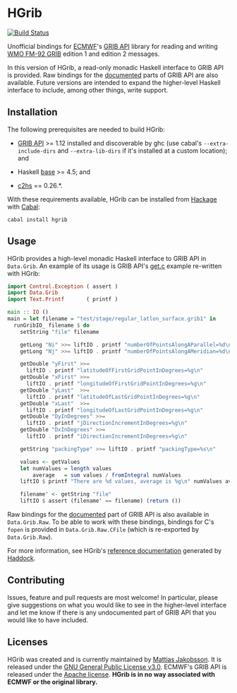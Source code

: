 # HGrib

[![Build Status](https://travis-ci.org/mjakob/hgrib.svg?branch=develop)](https://travis-ci.org/mjakob/hgrib)

Unofficial bindings for [ECMWF][]'s [GRIB API][] library for reading
and writing [WMO FM-92 GRIB][] edition 1 and edition 2 messages.

In this version of HGrib, a read-only monadic Haskell interface to
GRIB API is provided.  Raw bindings for the [documented][GRIB Docs]
parts of GRIB API are also available.  Future versions are intended to
expand the higher-level Haskell interface to include, among other
things, write support.


## Installation

The following prerequisites are needed to build HGrib:

  * [GRIB API][] >= 1.12 installed and discoverable by ghc (use
    cabal's `--extra-include-dirs` and `--extra-lib-dirs` if it's
    installed at a custom location); and

  * Haskell [base][] >= 4.5; and

  * [c2hs][] == 0.26.*.

With these requirements available, HGrib can be installed from
[Hackage][] with [Cabal][]:

```
cabal install hgrib
```


## Usage

HGrib provides a high-level monadic Haskell interface to GRIB API in
`Data.Grib`. An example of its usage is GRIB API's [get.c][GRIB Get]
example re-written with HGrib:

```haskell
import Control.Exception ( assert )
import Data.Grib
import Text.Printf       ( printf )

main :: IO ()
main = let filename = "test/stage/regular_latlon_surface.grib1" in
  runGribIO_ filename $ do
    setString "file" filename

    getLong "Ni" >>= liftIO . printf "numberOfPointsAlongAParallel=%d\n"
    getLong "Nj" >>= liftIO . printf "numberOfPointsAlongAMeridian=%d\n"

    getDouble "yFirst" >>=
      liftIO . printf "latitudeOfFirstGridPointInDegrees=%g\n"
    getDouble "xFirst" >>=
      liftIO . printf "longitudeOfFirstGridPointInDegrees=%g\n"
    getDouble "yLast"  >>=
      liftIO . printf "latitudeOfLastGridPointInDegrees=%g\n"
    getDouble "xLast"  >>=
      liftIO . printf "longitudeOfLastGridPointInDegrees=%g\n"
    getDouble "DyInDegrees" >>=
      liftIO . printf "jDirectionIncrementInDegrees=%g\n"
    getDouble "DxInDegrees" >>=
      liftIO . printf "iDirectionIncrementInDegrees=%g\n"

    getString "packingType" >>= liftIO . printf "packingType=%s\n"

    values <- getValues
    let numValues = length values
        average   = sum values / fromIntegral numValues
    liftIO $ printf "There are %d values, average is %g\n" numValues average

    filename' <- getString "file"
    liftIO $ assert (filename' == filename) (return ())
```

Raw bindings for the [documented][GRIB Docs] part of GRIB API is also
available in `Data.Grib.Raw`.  To be able to work with these bindings,
bindings for C's `fopen` is provided in `Data.Grib.Raw.CFile` (which
is re-exported by `Data.Grib.Raw`).

For more information, see HGrib's
[reference documentation][HGrib Docs] generated by [Haddock][].


## Contributing

Issues, feature and pull requests are most welcome!  In particular,
please give suggestions on what you would like to see in the
higher-level interface and let me know if there is any undocumented
part of GRIB API that you would like to have included.


## Licenses

HGrib was created and is currently maintained by
[Mattias Jakobsson][].  It is released under the
[GNU General Public License v3.0][GPL3].  ECMWF's GRIB API is released
under the [Apache license][].  **HGrib is in no way associated with
ECMWF or the original library.**


[Apache license]:    https://software.ecmwf.int/wiki/display/GRIB/License
[base]:              http://hackage.haskell.org/package/base
[c2hs]:              https://github.com/haskell/c2hs
[Cabal]:             https://www.haskell.org/cabal/
[ECMWF]:             http://www.ecmwf.int/
[GPL3]:              http://www.gnu.org/licenses/gpl-3.0.html
[GRIB API]:          https://software.ecmwf.int/wiki/display/GRIB/Home
[GRIB Docs]:         https://software.ecmwf.int/wiki/display/GRIB/Module+Index
[GRIB Get]:          https://software.ecmwf.int/wiki/display/GRIB/get.c
[Hackage]:           http://hackage.haskell.org/
[Haddock]:           https://www.haskell.org/haddock/
[HGRIB Docs]:        https://hackage.haskell.org/package/hgrib
[Mattias Jakobsson]: https://github.com/mjakob
[WMO FM-92 GRIB]:    http://www.wmo.int/pages/prog/www/WMOCodes/Guides/GRIB/Introduction_GRIB1-GRIB2.pdf
